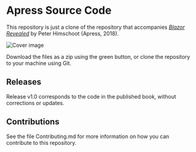 # Apress Source Code

This repository is just a clone of the repository that accompanies [*Blazor Revealed*](https://www.apress.com/9781484243428) by Peter Himschoot (Apress, 2018).

[comment]: #cover
![Cover image](9781484243428.jpg)

Download the files as a zip using the green button, or clone the repository to your machine using Git.

## Releases

Release v1.0 corresponds to the code in the published book, without corrections or updates.

## Contributions

See the file Contributing.md for more information on how you can contribute to this repository.
